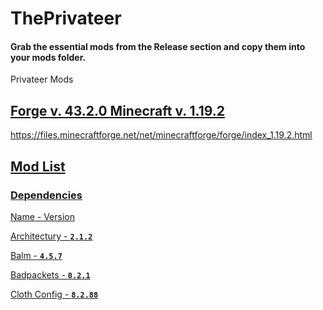 # ThePrivateer
#### Grab the essential mods from the Release section and copy them into your mods folder.

Privateer Mods


## <u>Forge v. 43.2.0 Minecraft v. 1.19.2
https://files.minecraftforge.net/net/minecraftforge/forge/index_1.19.2.html

## Mod List

### Dependencies
Name - Version

Architectury - **` 2.1.2 `**

Balm - **` 4.5.7 `**

Badpackets - **` 0.2.1 `**

Cloth Config - **` 8.2.88 `**

